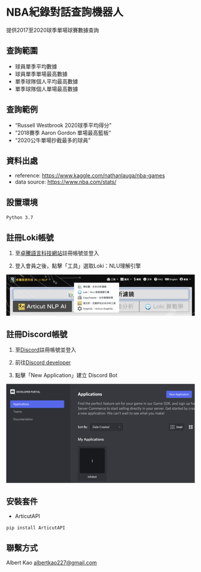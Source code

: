 # NBA紀錄對話查詢機器人

提供2017至2020球季單場球賽數據查詢

## 查詢範圍
- 球員單季平均數據
- 球員單季單場最高數據
- 單季球隊個人平均最高數據
- 單季球隊個人單場最高數據

## 查詢範例
- “Russell Westbrook 2020球季平均得分”
- ”2018賽季 Aaron Gordon 單場最高籃板“
- “2020公牛單場抄截最多的球員”

## 資料出處
- reference: https://www.kaggle.com/nathanlauga/nba-games 
- data source: https://www.nba.com/stats/


## 設置環境
` Python 3.7 ` 

## 註冊Loki帳號

1. 至[卓騰語言科技網站](https://api.droidtown.co/)註冊帳號並登入

2. 登入會員之後，點擊「工具」選取Loki：NLU理解引擎

![loki](./media/screenshot1.png)

## 註冊Discord帳號

1. 至[Discord](https://discord.com/)註冊帳號並登入

2. 前往[Discord developer](https://discord.com/developers/docs/intro)

3. 點擊「New Application」建立 Discord Bot

![discord bot](./media/screenshot2.png)

## 安裝套件
- ArticutAPI
```command
pip install ArticutAPI
```

## 聯繫方式

Albert Kao albertkao227@gmail.com



